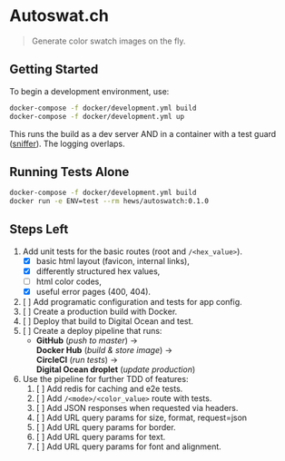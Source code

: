 # Autoswat.ch

> Generate color swatch images on the fly.

## Getting Started

To begin a development environment, use:

```bash
docker-compose -f docker/development.yml build
docker-compose -f docker/development.yml up
```

This runs the build as a dev server AND in a container with a test
guard ([sniffer](https://pypi.python.org/pypi/sniffer)). The logging
overlaps.

## Running Tests Alone

```bash
docker-compose -f docker/development.yml build
docker run -e ENV=test --rm hews/autoswatch:0.1.0
```

## Steps Left

1.  Add unit tests for the basic routes (root and `/<hex_value>`).
    - [x] basic html layout (favicon, internal links),
    - [x] differently structured hex values,
    - [ ] html color codes,
    - [x] useful error pages (400, 404).
2.  [ ] Add programatic configuration and tests for app config.
3.  [ ] Create a production build with Docker.
4.  [ ] Deploy that build to Digital Ocean and test.
5.  [ ] Create a deploy pipeline that runs:
    - **GitHub** (_push to master_) → <br>
      **Docker Hub** (_build & store image_) → <br>
      **CircleCI** (_run tests_) → <br>
      **Digital Ocean droplet** (_update production_)
6.  Use the pipeline for further TDD of features:
    1. [ ] Add redis for caching and e2e tests.
    2. [ ] Add `/<mode>/<color_value>` route with tests.
    3. [ ] Add JSON responses when requested via headers.
    4. [ ] Add URL query params for size, format, request=json
    5. [ ] Add URL query params for border.
    6. [ ] Add URL query params for text.
    7. [ ] Add URL query params for font and alignment.
